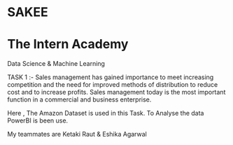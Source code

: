 # SAKEE

# The Intern Academy

Data Science & Machine Learning

TASK 1 :- Sales management has gained importance to meet increasing competition and the need for improved
          methods of distribution to reduce cost and to increase profits. 
          Sales management today is the most important function in a commercial and business enterprise.
          
Here , The Amazon Dataset is used in this Task. To Analyse the data PowerBI is been use. 

My teammates are Ketaki Raut & Eshika Agarwal

